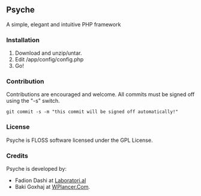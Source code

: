 ## Psyche

A simple, elegant and intuitive PHP framework

### Installation

1. Download and unzip/untar.
2. Edit /app/config/config.php
3. Go!

### Contribution

Contributions are encouraged and welcome. All commits must be signed off using the "-s" switch.

	git commit -s -m "this commit will be signed off automatically!"

### License

Psyche is FLOSS software licensed under the GPL License.

### Credits

Psyche is developed by:
* Fadion Dashi at [Laboratori.al](http://laboratori.al/ "Web Developer and Designer from Tirana, Albania")
* Baki Goxhaj at [WPlancer.Com](http://wplancer.com/ "WordPress Freelancer").